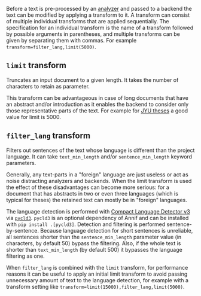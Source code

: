 Before a text is pre-processed by an [analyzer](https://github.com/NatLibFi/Annif/wiki/Analyzers) and passed to a backend the text can be modified by applying a transform to it. A transform can consist of multiple individual transforms that are applied sequentially. The specification for an individual transform is the name of a transform followed by possible arguments in parentheses, and multiple transforms can be given by separating them with commas. For example `transform=filter_lang,limit(5000)`.

## `limit` transform

Truncates an input document to a given length. It takes the number of characters to retain as parameter. 

This transform can be advantageous in case of long documents that have an abstract and/or introduction as it enables the backend to consider only those representative parts of the text. For example for [JYU theses](https://github.com/NatLibFi/Annif-corpora/tree/master/fulltext/jyu-theses) a good value for limit is 5000.

## `filter_lang` transform

Filters out sentences of the text whose language is different than the project language. It can take `text_min_length` and/or `sentence_min_length` keyword parameters. 

Generally, any text-parts in a "foreign" language are just useless or act as noise distracting analyzers and backends. When the limit transform is used the effect of these disadvantages can become more serious: for a document that has abstracts in two or even three languages (which is typical for theses) the retained text can mostly be in "foreign" languages.

The language detection is performed with [Compact Language Detector v3](https://github.com/google/cld3) via [`pycld3`](https://pypi.org/project/pycld3/). `pycld3` is an optional dependency of Annif and can be installed with `pip install .[pycld3]`. Detection and filtering is performed sentence-by-sentence. Because language detection for short sentences is unreliable, all sentences shorter than the `sentence_min_length` parameter value (in characters, by default 50) bypass the filtering. Also, if the whole text is shorter than `text_min_length` (by default 500) it bypasses the language filtering as one. 

When `filter_lang` is combined with the `limit` transform, for performance reasons it can be useful to apply an initial limit transform to avoid passing unnecessary amount of text to the language detection, for example with a transform setting like `transform=limit(15000),filter_lang,limit(5000)`.